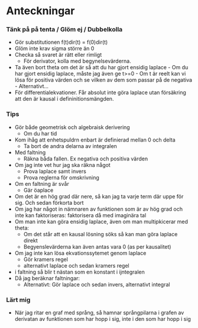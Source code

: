 # Anteckningar
### Tänk på på tenta / Glöm ej / Dubbelkolla
- Gör substitutionen f(t)dir(t) = f(0)dir(t)
- Glöm inte krav sigma större än 0
- Checka så svaret är rätt eller rimligt
    - För derivator, kolla med begynelsevärderna.     
- Ta även bort theta om det är så att du har gjort ensidig laplace
      - Om du har gjort ensidig laplace, måste jag även ge t>=0
      - Om t är reelt kan vi lösa för positiva värden och se vilken av dem som passar på de negativa
      - Alternativt...
- För differentialekvationer. Får absolut inte göra laplace utan försäkring att den är kausal i defininitionsmängden. 

### Tips
- Gör både geometrisk och algebraisk derivering
    - Om du har tid
- Kom ihåg att enhetspuldrn enbart är definierad mellan 0 och delta
  - Ta bort de andra delarna av integralen
- Med faltning
    - Räkna båda fallen. Ex negativa och positiva värden
- Om jag inte vet hur jag ska räkna något
    - Prova laplace samt invers
    - Prova reglerna för omskrivning
- Om en faltning är svår
    - Gär öaplace
- Om det är en hög grad där nere, så kan jag ta varje term där uppe för sig. Och sedan förkorta bort
- Om jag har något in nämnaren av funktionen som är av hög grad och inte kan faktoriseras: faktorisera då med imaginära tal
- Om man inte kan göra ensidig laplace, även om man multipkicerar med theta:
    - Om det står att en kausal lösning söks så kan man göra laplace direkt
    - Begyenslevärderna kan även antas vara 0 (as per kausalitet)
- Om jag inte kan lösa ekvationssytemet genom laplace
    - Gör kramers regel
    - alternativt laplace och sedan kramers regel 
- i faltning så blir t nästan som en konstant i ijntegralen
- Då jag beräknar faltningar:
    - Alternativt: Gör laplace och sedan invers, alternativt integral



### Lärt mig
- När jag ritar en graf med språng, så hamnar språngpilarna i grafen av derivatan av funktionen som har hopp i sig, inte i den som har hopp i sig